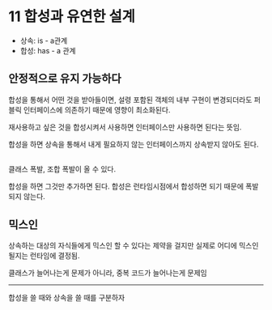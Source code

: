 # 11 합성과 유연한 설계
- 상속: is - a관계
- 합성: has - a 관계

## 안정적으로 유지 가능하다
합성을 통해서 어떤 것을 받아들이면, 설령 포함된 객체의 내부 구현이 변경되더라도 퍼블릭 인터페이스에 의존하기 때문에 영향이 최소화된다.

재사용하고 싶은 것을 합성시켜서 사용하면 인터페이스만 사용하면 된다는 뜻임. 

합성을 하면 상속을 통해서 내게 필요하지 않는 인터페이스까지 상속받지 않아도 된다.

## 
클래스 폭발, 조합 폭발이 올 수 있다.

합성을 하면 그것만 추가하면 된다.
합성은 런타임시점에서 합성하면 되기 때문에 폭발되지 않는다.
## 믹스인
상속하는 대상의 자식들에게 믹스인 할 수 있다는 제약을 걸지만
실제로 어디에 믹스인 될지는 런타임에 결정됨. 

클래스가 늘어나는게 문제가 아니라, 중복 코드가 늘어나는게 문제임

---

합성을 쓸 때와 상속을 쓸 때를 구분하자

